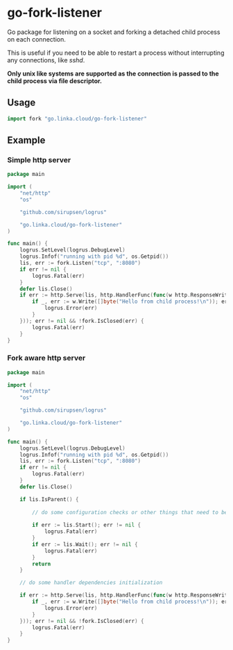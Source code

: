 # go-fork-listener

Go package for listening on a socket and forking a detached child process on each connection.

This is useful if you need to be able to restart a process without interrupting any connections, like *sshd*.

**Only unix like systems are supported as the connection is passed to the child process via file descriptor.**

## Usage

```go
import fork "go.linka.cloud/go-fork-listener"
```

## Example


### Simple http server

```go
package main

import (
	"net/http"
	"os"

	"github.com/sirupsen/logrus"

	"go.linka.cloud/go-fork-listener"
)

func main() {
	logrus.SetLevel(logrus.DebugLevel)
	logrus.Infof("running with pid %d", os.Getpid())
	lis, err := fork.Listen("tcp", ":8080")
	if err != nil {
		logrus.Fatal(err)
	}
	defer lis.Close()
	if err := http.Serve(lis, http.HandlerFunc(func(w http.ResponseWriter, r *http.Request) {
		if _, err := w.Write([]byte("Hello from child process!\n")); err != nil {
			logrus.Error(err)
		}
	})); err != nil && !fork.IsClosed(err) {
		logrus.Fatal(err)
	}
}
```

### Fork aware http server

```go
package main

import (
	"net/http"
	"os"

	"github.com/sirupsen/logrus"

	"go.linka.cloud/go-fork-listener"
)

func main() {
	logrus.SetLevel(logrus.DebugLevel)
	logrus.Infof("running with pid %d", os.Getpid())
	lis, err := fork.Listen("tcp", ":8080")
	if err != nil {
		logrus.Fatal(err)
	}
	defer lis.Close()

	if lis.IsParent() {
		
		// do some configuration checks or other things that need to be done only once
		
		if err := lis.Start(); err != nil {
			logrus.Fatal(err)
		}
		if err := lis.Wait(); err != nil {
			logrus.Fatal(err)
		}
		return
	}

	// do some handler dependencies initialization

	if err := http.Serve(lis, http.HandlerFunc(func(w http.ResponseWriter, r *http.Request) {
		if _, err := w.Write([]byte("Hello from child process!\n")); err != nil {
			logrus.Error(err)
		}
	})); err != nil && !fork.IsClosed(err) {
		logrus.Fatal(err)
	}
}
```
